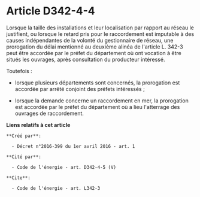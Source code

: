 # Article D342-4-4

Lorsque la taille des installations et leur localisation par rapport au réseau le justifient, ou lorsque le retard pris pour
le raccordement est imputable à des causes indépendantes de la volonté du gestionnaire de réseau, une prorogation du délai
mentionné au deuxième alinéa de l'article L. 342-3 peut être accordée par le préfet du département où ont vocation à être
situés les ouvrages, après consultation du producteur intéressé. 

Toutefois :

- lorsque plusieurs départements sont concernés, la prorogation est accordée par arrêté conjoint des préfets intéressés ;

- lorsque la demande concerne un raccordement en mer, la prorogation est accordée par le préfet du département où a lieu
l'atterrage des ouvrages de raccordement.

**Liens relatifs à cet article**

	**Créé par**:

	  - Décret n°2016-399 du 1er avril 2016 - art. 1

	**Cité par**:

	  - Code de l'énergie - art. D342-4-5 (V)

	**Cite**:

	  - Code de l'énergie - art. L342-3
